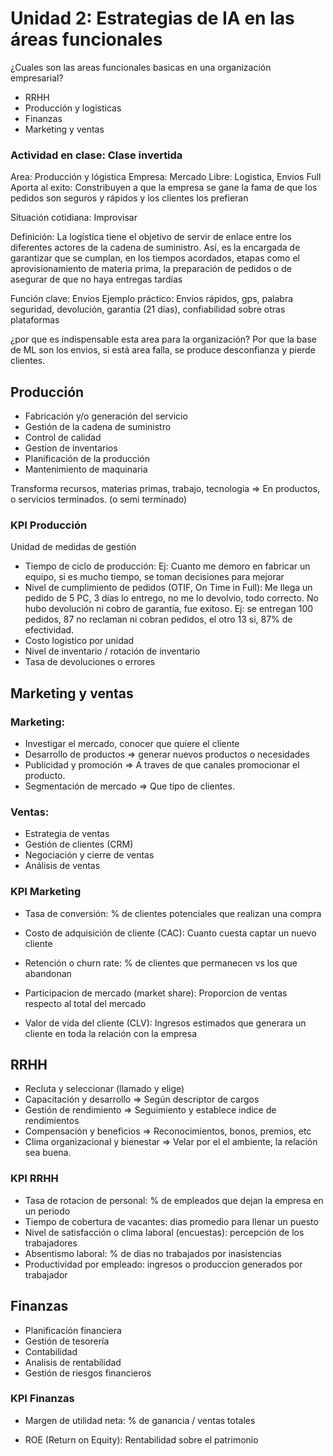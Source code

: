 # Unidad 2: Estrategias de IA en las áreas funcionales

¿Cuales son las areas funcionales basicas en una organización empresarial?

- RRHH
- Producción y logisticas
- Finanzas
- Marketing y ventas

### Actividad en clase: Clase invertida

Area: Producción y lógistica
Empresa: Mercado Libre: Logistica, Envios Full
Aporta al exito: Constribuyen a que la empresa se gane la fama de que los pedidos son seguros y rápidos y los clientes los prefieran

Situación cotidiana: Improvisar

Definición: La logística tiene el objetivo de servir de enlace entre los diferentes actores de
la cadena de suministro. Así, es la encargada de garantizar que se cumplan, en los tiempos acordados,
etapas como el aprovisionamiento de materia prima, la preparación de pedidos o de asegurar de que no haya entregas tardías

Función clave: Envios
Ejemplo práctico: Envios rápidos, gps, palabra seguridad, devolución, garantia (21 días), confiabilidad sobre otras plataformas

¿por que es indispensable esta area para la organización?
Por que la base de ML son los envios, si está area falla, se produce desconfianza y pierde clientes.

## Producción

- Fabricación y/o generación del servicio
- Gestión de la cadena de suministro
- Control de calidad
- Gestion de inventarios
- Planificación de la producción
- Mantenimiento de maquinaria

Transforma recursos, materias primas, trabajo, tecnologia => En productos, o servicios terminados. (o semi terminado)

### KPI Producción

Unidad de medidas de gestión

- Tiempo de ciclo de producción: Ej: Cuanto me demoro en fabricar un equipo, si es mucho tiempo, se toman decisiones para mejorar
- Nivel de cumplimiento de pedidos (OTIF, On Time in Full): Me llega un pedido de 5 PC, 3 días lo entrego, no me lo devolvio, todo correcto. No hubo devolución ni cobro de garantía, fue exitoso. Ej: se entregan 100 pedidos, 87 no reclaman ni cobran pedidos, el otro 13 si, 87% de efectividad.
- Costo logistico por unidad
- Nivel de inventario / rotación de inventario
- Tasa de devoluciones o errores

## Marketing y ventas

### Marketing: 

- Investigar el mercado, conocer que quiere el cliente
- Desarrollo de productos => generar nuevos productos o necesidades
- Publicidad y promoción => A traves de que canales promocionar el producto.
- Segmentación de mercado => Que tipo de clientes.

### Ventas:

- Estrategia de ventas
- Gestión de clientes (CRM)
- Negociación y cierre de ventas
- Análisis de ventas

### KPI Marketing

- Tasa de conversión: % de clientes potenciales que realizan una compra

- Costo de adquisición de cliente (CAC): Cuanto cuesta captar un nuevo cliente

- Retención o churn rate: % de clientes que permanecen vs los que abandonan

- Participacion de mercado (market share): Proporcion de ventas respecto al total del mercado

- Valor de vida del cliente (CLV): Ingresos estimados que generara un cliente en toda la relación con la empresa

## RRHH

- Recluta y seleccionar (llamado y elige)
- Capacitación y desarrollo => Según descriptor de cargos
- Gestión de rendimiento => Seguimiento y establece indice de rendimientos
- Compensación y beneficios => Reconocimientos, bonos, premios, etc
- Clima organizacional y bienestar => Velar por el el ambiente, la relación sea buena.

### KPI RRHH

- Tasa de rotacion de personal: % de empleados que dejan la empresa en un periodo
- Tiempo de cobertura de vacantes: dias promedio para llenar un puesto
- Nivel de satisfacción o clima laboral (encuestas): percepción de los trabajadores
- Absentismo laboral: % de dias no trabajados por inasistencias
- Productividad por empleado: ingresos o produccion generados por trabajador

## Finanzas

- Planificación financiera
- Gestión de tesorería
- Contabilidad
- Analisis de rentabilidad
- Gestión de riesgos financieros

### KPI Finanzas

- Margen de utilidad neta: % de ganancia / ventas totales

- ROE (Return on Equity): Rentabilidad sobre el patrimonio

